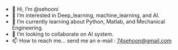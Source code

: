 - 👋 Hi, I’m @sehooni
- 👀 I’m interested in Deep_learning, machine_learning, and AI.
- 🌱 I’m currently learning about Python, Matlab, and Mechanical Engineering.
- 💞️ I’m looking to collaborate on AI system.
- 📫 How to reach me... send me an e-mail : 74sehoon@gmail.com

<!---
sehooni/sehooni is a ✨ special ✨ repository because its `README.md` (this file) appears on your GitHub profile.
You can click the Preview link to take a look at your changes.
--->
